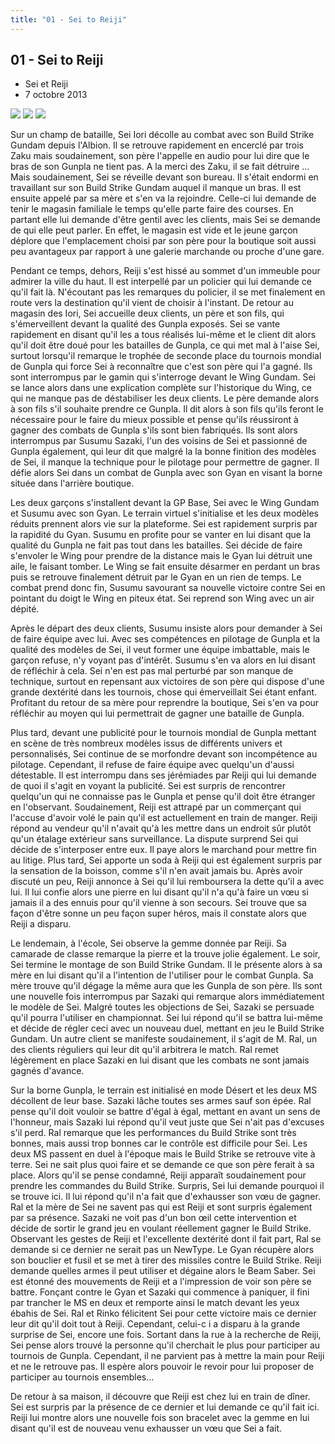 ```yaml
---
title: "01 - Sei to Reiji"
---
```


01 - Sei to Reiji
-----------------


* Sei et Reiji
* 7 octobre 2013



![](/images/stories/saga/gundambf/episodes/01-1.jpg)
![](/images/stories/saga/gundambf/episodes/01-2.jpg)
![](/images/stories/saga/gundambf/episodes/01-3.jpg)



Sur un champ de bataille, Sei Iori décolle au combat avec son Build Strike Gundam depuis l'Albion. Il se retrouve rapidement en encerclé par trois Zaku mais soudainement, son père l'appelle en audio pour lui dire que le bras de son Gunpla ne tient pas. A la merci des Zaku, il se fait détruire … Mais soudainement, Sei se réveille devant son bureau. Il s'était endormi en travaillant sur son Build Strike Gundam auquel il manque un bras. Il est ensuite appelé par sa mère et s'en va la rejoindre. Celle-ci lui demande de tenir le magasin familiale le temps qu'elle parte faire des courses. En partant elle lui demande d'être gentil avec les clients, mais Sei se demande de qui elle peut parler. En effet, le magasin est vide et le jeune garçon déplore que l'emplacement choisi par son père pour la boutique soit aussi peu avantageux par rapport à une galerie marchande ou proche d'une gare. 


Pendant ce temps, dehors, Reiji s'est hissé au sommet d'un immeuble pour admirer la ville du haut. Il est interpellé par un policier qui lui demande ce qu'il fait là. N'écoutant pas les remarques du policier, il se met finalement en route vers la destination qu'il vient de choisir à l'instant. De retour au magasin des Iori, Sei accueille deux clients, un père et son fils, qui s'émerveillent devant la qualité des Gunpla exposés. Sei se vante rapidement en disant qu'il les a tous réalisés lui-même et le client dit alors qu'il doit être doué pour les batailles de Gunpla, ce qui met mal à l'aise Sei, surtout lorsqu'il remarque le trophée de seconde place du tournois mondial de Gunpla qui force Sei à reconnaître que c'est son père qui l'a gagné. Ils sont interrompus par le gamin qui s'interroge devant le Wing Gundam. Sei se lance alors dans une explication complète sur l'historique du Wing, ce qui ne manque pas de déstabiliser les deux clients. Le père demande alors à son fils s'il souhaite prendre ce Gunpla. Il dit alors à son fils qu'ils feront le nécessaire pour le faire du mieux possible et pense qu'ils réussiront à gagner des combats de Gunpla s'ils sont bien fabriqués. Ils sont alors interrompus par Susumu Sazaki, l'un des voisins de Sei et passionné de Gunpla également, qui leur dit que malgré la la bonne finition des modèles de Sei, il manque la technique pour le pilotage pour permettre de gagner. Il défie alors Sei dans un combat de Gunpla avec son Gyan en visant la borne située dans l'arrière boutique. 


Les deux garçons s'installent devant la GP Base, Sei avec le Wing Gundam et Susumu avec son Gyan. Le terrain virtuel s'initialise et les deux modèles réduits prennent alors vie sur la plateforme. Sei est rapidement surpris par la rapidité du Gyan. Susumu en profite pour se vanter en lui disant que la qualité du Gunpla ne fait pas tout dans les batailles. Sei décide de faire s'envoler le Wing pour prendre de la distance mais le Gyan lui détruit une aile, le faisant tomber. Le Wing se fait ensuite désarmer en perdant un bras puis se retrouve finalement détruit par le Gyan en un rien de temps. Le combat prend donc fin, Susumu savourant sa nouvelle victoire contre Sei en pointant du doigt le Wing en piteux état. Sei reprend son Wing avec un air dépité.   

Après le départ des deux clients, Susumu insiste alors pour demander à Sei de faire équipe avec lui. Avec ses compétences en pilotage de Gunpla et la qualité des modèles de Sei, il veut former une équipe imbattable, mais le garçon refuse, n'y voyant pas d'intérêt. Susumu s'en va alors en lui disant de réfléchir à cela. Sei n'en est pas mal perturbé par son manque de technique, surtout en repensant aux victoires de son père qui dispose d'une grande dextérité dans les tournois, chose qui émerveillait Sei étant enfant. Profitant du retour de sa mère pour reprendre la boutique, Sei s'en va pour réfléchir au moyen qui lui permettrait de gagner une bataille de Gunpla. 


Plus tard, devant une publicité pour le tournois mondial de Gunpla mettant en scène de très nombreux modèles issus de différents univers et personnalisés, Sei continue de se morfondre devant son incompétence au pilotage. Cependant, il refuse de faire équipe avec quelqu'un d'aussi détestable. Il est interrompu dans ses jérémiades par Reiji qui lui demande de quoi il s'agit en voyant la publicité. Sei est surpris de rencontrer quelqu'un qui ne connaisse pas le Gunpla et pense qu'il doit être étranger en l'observant. Soudainement, Reiji est attrapé par un commerçant qui l'accuse d'avoir volé le pain qu'il est actuellement en train de manger. Reiji répond au vendeur qu'il n'avait qu'à les mettre dans un endroit sûr plutôt qu'un étalage extérieur sans surveillance. La dispute surprend Sei qui décide de s'interposer entre eux. Il paye alors le marchand pour mettre fin au litige. Plus tard, Sei apporte un soda à Reiji qui est également surpris par la sensation de la boisson, comme s'il n'en avait jamais bu. Après avoir discuté un peu, Reiji annonce à Sei qu'il lui remboursera la dette qu'il a avec lui. Il lui confie alors une pierre en lui disant qu'il n'a qu'à faire un vœu si jamais il a des ennuis pour qu'il vienne à son secours. Sei trouve que sa façon d'être sonne un peu façon super héros, mais il constate alors que Reiji a disparu. 


Le lendemain, à l'école, Sei observe la gemme donnée par Reiji. Sa camarade de classe remarque la pierre et la trouve jolie également. 
Le soir, Sei termine le montage de son Build Strike Gundam. Il le présente alors à sa mère en lui disant qu'il a l'intention de l'utiliser pour le combat Gunpla. Sa mère trouve qu'il dégage la même aura que les Gunpla de son père. Ils sont une nouvelle fois interrompus par Sazaki qui remarque alors immédiatement le modèle de Sei. Malgré toutes les objections de Sei, Sazaki se persuade qu'il pourra l'utiliser en championnat. Sei lui répond qu'il se battra lui-même et décide de régler ceci avec un nouveau duel, mettant en jeu le Build Strike Gundam. Un autre client se manifeste soudainement, il s'agit de M. Ral, un des clients réguliers qui leur dit qu'il arbitrera le match. Ral remet légèrement en place Sazaki en lui disant que les combats ne sont jamais gagnés d'avance. 


Sur la borne Gunpla, le terrain est initialisé en mode Désert et les deux MS décollent de leur base. Sazaki lâche toutes ses armes sauf son épée. Ral pense qu'il doit vouloir se battre d'égal à égal, mettant en avant un sens de l'honneur, mais Sazaki lui répond qu'il veut juste que Sei n'ait pas d'excuses s'il perd. Ral remarque que les performances du Build Strike sont très bonnes, mais aussi trop bonnes car le contrôle est difficile pour Sei. Les deux MS passent en duel à l'époque mais le Build Strike se retrouve vite à terre. Sei ne sait plus quoi faire et se demande ce que son père ferait à sa place. Alors qu'il se pense condamné, Reiji apparaît soudainement pour prendre les commandes du Build Strike. Surpris, Sei lui demande pourquoi il se trouve ici. Il lui répond qu'il n'a fait que d'exhausser son vœu de gagner. Ral et la mère de Sei ne savent pas qui est Reiji et sont surpris également par sa présence. Sazaki ne voit pas d'un bon œil cette intervention et décide de sortir le grand jeu en voulant réellement gagner le Build Strike. Observant les gestes de Reiji et l'excellente dextérité dont il fait part, Ral se demande si ce dernier ne serait pas un NewType. Le Gyan récupère alors son bouclier et fusil et se met à tirer des missiles contre le Build Strike. Reiji demande quelles armes il peut utiliser et dégaine alors le Beam Saber. Sei est étonné des mouvements de Reiji et a l'impression de voir son père se battre. Fonçant contre le Gyan et Sazaki qui commence à paniquer, il fini par trancher le MS en deux et remporte ainsi le match devant les yeux ébahis de Sei.
Ral et Rinko félicitent Sei pour cette victoire mais ce dernier leur dit qu'il doit tout à Reiji. Cependant, celui-c i a disparu à la grande surprise de Sei, encore une fois. Sortant dans la rue à la recherche de Reiji, Sei pense alors trouvé la personne qu'il cherchait le plus pour participer au tournois de Gunpla. Cependant, il ne parvient pas à mettre la main pour Reiji et ne le retrouve pas. Il espère alors pouvoir le revoir pour lui proposer de participer au tournois ensembles... 


De retour à sa maison, il découvre que Reiji est chez lui en train de dîner. Sei est surpris par la présence de ce dernier et lui demande ce qu'il fait ici. Reiji lui montre alors une nouvelle fois son bracelet avec la gemme en lui disant qu'il est de nouveau venu exhausser un vœu que Sei a fait. 

